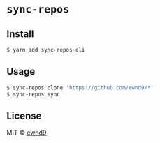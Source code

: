 # `sync-repos`

## Install

```sh
$ yarn add sync-repos-cli
```

## Usage

```sh
$ sync-repos clone 'https://github.com/ewnd9/*'
$ sync-repos sync
```

## License

MIT © [ewnd9](http://ewnd9.com)
